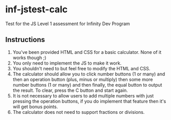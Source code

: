 # inf-jstest-calc
Test for the JS Level 1 assessment for Infinity Dev Program

## Instructions

1. You've been provided HTML and CSS for a basic calculator. None of it works though ;)
2. You only need to implement the JS to make it work.
3. You shouldn't need to but feel free to modify the HTML and CSS.
4. The calculator should allow you to click number buttons (1 or many) and then an operation button (plus, minus or multiply) then some more number buttons (1 or many) and then finally, the equal button to output the result. To clear, press the C button and start again.
5. It is not necessary to allow users to add multiple numbers with just pressing the operation buttons, if you do implement that feature then it's will get bonus points.
6. The calculator does not need to support fractions or divisions.


